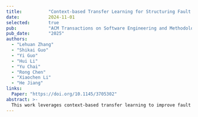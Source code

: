 ```yaml
---
title:          "Context-based Transfer Learning for Structuring Fault Localization and Program Repair Automation"
date:           2024-11-01
selected:       true
pub:            "ACM Transactions on Software Engineering and Methodology"
pub_date:       "2025"
authors:
  - "Lehuan Zhang"
  - "Shikai Guo"
  - "Yi Guo"
  - "Hui Li"
  - "Yu Chai"
  - "Rong Chen"
  - "Xiaochen Li"
  - "He Jiang"
links:
  Paper: "https://doi.org/10.1145/3705302"
abstract: >-
  This work leverages context-based transfer learning to improve fault localization and program repair automation in software engineering.
---
```

